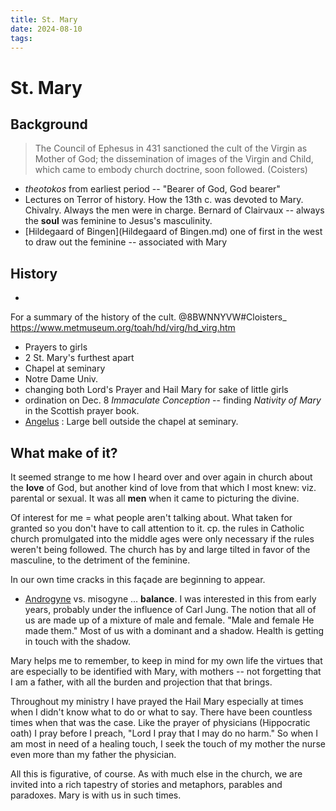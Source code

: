 ```yaml
---
title: St. Mary
date: 2024-08-10
tags: 
---
```

# St. Mary

## Background

> The Council of Ephesus in 431 sanctioned the cult of the Virgin as Mother of God; the dissemination of images of the Virgin and Child, which came to embody church doctrine, soon followed. (Coisters)

- *theotokos* from earliest period -- "Bearer of God, God bearer"
- Lectures on Terror of history. How the 13th c. was devoted to Mary. Chivalry. Always the men were in charge. Bernard of Clairvaux -- always the **soul** was feminine to Jesus's masculinity.
- [Hildegaard of Bingen](Hildegaard of Bingen.md) one of first in the west to draw out the feminine -- associated with Mary

## History
- 
For a summary of the history of the cult.  @8BWNNYVW#Cloisters_  https://www.metmuseum.org/toah/hd/virg/hd_virg.htm
- Prayers to girls
- 2 St. Mary's furthest apart
- Chapel at seminary
- Notre Dame Univ.
- changing both Lord's Prayer and Hail Mary for sake of little girls
- ordination on Dec. 8 *Immaculate Conception* -- finding *Nativity of Mary* in the Scottish prayer book. 
- [Angelus](Angelus.md) : Large bell outside the chapel at seminary.

## What make of it?

It seemed strange to me how I heard over and over again in church about the **love** of God, but another kind of love from that which I most knew: viz. parental or sexual. It was all **men** when it came to picturing the divine. 

Of interest for me = what people aren't talking about. What taken for granted so you don't have to call attention to it. cp. the rules in Catholic church promulgated into the middle ages were only necessary if the rules weren't being followed. The church has by and large tilted in favor of the masculine, to the detriment of the feminine.

In our own time cracks in this façade are beginning to appear. 

- [Androgyne](Androgyne.md) vs. misogyne …  **balance**. I was interested in this from early years, probably under the influence of Carl Jung. The notion that all of us are made up of a mixture of male and female. "Male and female He made them." Most of us with a dominant and a shadow. Health is getting in touch with the shadow.

Mary helps me to remember, to keep in mind for my own life the virtues that are especially to be identified with Mary, with mothers -- not forgetting that I am a father, with all the burden and projection that that brings.

Throughout my ministry I have prayed the Hail Mary especially at times when I didn't know what to do or what to say. There have been countless times when that was the case. Like the prayer of physicians (Hippocratic oath) I pray before I preach, "Lord I pray that I may do no harm." So when I am most in need of a healing touch, I seek the touch of my mother the nurse even more than my father the physician.

All this is figurative, of course. As with much else in the church, we are invited into a rich tapestry of stories and metaphors, parables and paradoxes. Mary is with us in such times.

